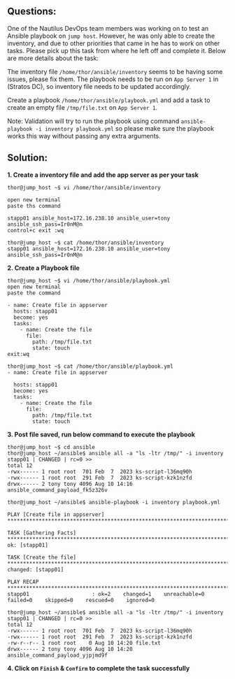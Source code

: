 

## Questions:
One of the Nautilus DevOps team members was working on to test an Ansible playbook on `jump host`. However, he was only able to create the inventory, and due to other priorities that came in he has to work on other tasks. Please pick up this task from where he left off and complete it. Below are more details about the task:

The inventory file `/home/thor/ansible/inventory` seems to be having some issues, please fix them. The playbook needs to be run on `App Server 1` in (Stratos DC), so inventory file needs to be updated accordingly.

Create a playbook `/home/thor/ansible/playbook.yml` and add a task to create an empty file `/tmp/file.txt` on `App Server 1`.

Note: Validation will try to run the playbook using command `ansible-playbook -i inventory playbook.yml` so please make sure the playbook works this way without passing any extra arguments.


## Solution:  

**1. Create a inventory file and add the app server as per your task**

```
thor@jump_host ~$ vi /home/thor/ansible/inventory

open new terminal 
paste ths command

stapp01 ansible_host=172.16.238.10 ansible_user=tony ansible_ssh_pass=Ir0nM@n
control+c exit :wq

thor@jump_host ~$ cat /home/thor/ansible/inventory
stapp01 ansible_host=172.16.238.10 ansible_user=tony ansible_ssh_pass=Ir0nM@n
```

**2. Create a Playbook file**

```
thor@jump_host ~$ vi /home/thor/ansible/playbook.yml
open new terminal 
paste the command

- name: Create file in appserver
  hosts: stapp01
  become: yes
  tasks:
    - name: Create the file
      file:
        path: /tmp/file.txt
        state: touch
exit:wq

thor@jump_host ~$ cat /home/thor/ansible/playbook.yml
- name: Create file in appserver

  hosts: stapp01
  become: yes
  tasks:
    - name: Create the file
      file:
        path: /tmp/file.txt
        state: touch
```

**3.  Post file saved, run below command to execute the playbook**

```
thor@jump_host ~$ cd ansible
thor@jump_host ~/ansible$ ansible all -a "ls -ltr /tmp/" -i inventory
stapp01 | CHANGED | rc=0 >>
total 12
-rwx------ 1 root root  701 Feb  7  2023 ks-script-l36mq90h
-rwx------ 1 root root  291 Feb  7  2023 ks-script-kzk1nzfd
drwx------ 2 tony tony 4096 Aug 10 14:16 ansible_command_payload_fk5z326v

thor@jump_host ~/ansible$ ansible-playbook -i inventory playbook.yml

PLAY [Create file in appserver] ********************************************************************************************

TASK [Gathering Facts] *****************************************************************************************************
ok: [stapp01]

TASK [Create the file] *****************************************************************************************************
changed: [stapp01]

PLAY RECAP *****************************************************************************************************************
stapp01                    : ok=2    changed=1    unreachable=0    failed=0    skipped=0    rescued=0    ignored=0   

thor@jump_host ~/ansible$ ansible all -a "ls -ltr /tmp/" -i inventory
stapp01 | CHANGED | rc=0 >>
total 12
-rwx------ 1 root root  701 Feb  7  2023 ks-script-l36mq90h
-rwx------ 1 root root  291 Feb  7  2023 ks-script-kzk1nzfd
-rw-r--r-- 1 root root    0 Aug 10 14:20 file.txt
drwx------ 2 tony tony 4096 Aug 10 14:20 ansible_command_payload_yjpjmd9f
```

**4.  Click on `Finish` & `Confirm` to complete the task successfully**


